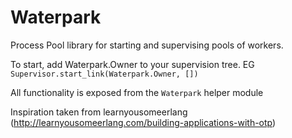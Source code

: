 # Waterpark

Process Pool library for starting and supervising pools of workers.

To start, add Waterpark.Owner to your supervision tree.
EG ```Supervisor.start_link(Waterpark.Owner, [])```

All functionality is exposed from the ```Waterpark``` helper module

Inspiration taken from learnyousomeerlang (http://learnyousomeerlang.com/building-applications-with-otp)
